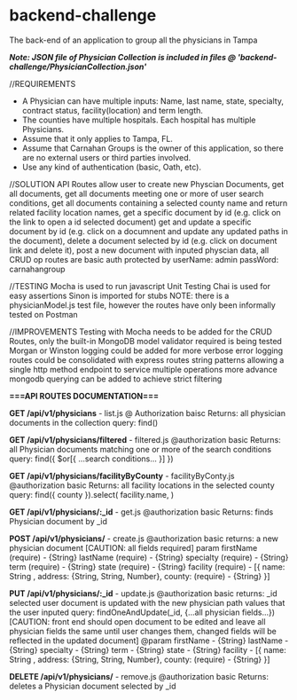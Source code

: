 # backend-challenge
The back-end of an application to group all the physicians in Tampa


***Note: JSON file of Physician Collection is included in files @ 'backend-challenge/PhysicianCollection.json'***

//REQUIREMENTS
* A Physician can have multiple inputs: Name, last name, state, specialty, contract status, facility(location) and term length. 
* The counties have multiple hospitals. Each hospital has multiple Physicians.
* Assume that it only applies to Tampa, FL.
* Assume that Carnahan Groups is the owner of this application, so there are no external users or third parties involved.
* Use any kind of authentication (basic, Oath, etc).


//SOLUTION
API Routes allow user to create new Physcian Documents, 
get all documents, 
get all documents meeting one or more of user search conditions,
get all documents containing a selected county name and return related facility location names,
get a specific document by id (e.g. click on the link to open a id selected document)
get and update a specific document by id (e.g. click on a documnent and update any updated paths in the document),
delete a document selected by id (e.g. click on document link and delete it),
post a new document with inputed physcian data,
all CRUD op routes are basic auth protected by userName: admin passWord: carnahangroup


//TESTING
Mocha is used to run javascript Unit Testing 
Chai is used for easy assertions
Sinon is imported for stubs
NOTE: there is a physicianModel.js test file, however the routes have only been informally tested on Postman

//IMPROVEMENTS
Testing with Mocha needs to be added for the CRUD Routes, only the built-in MongoDB model validator required is being tested 
Morgan or Winston logging could be added for more verbose error logging
routes could be consolidated with express routes string patterns allowing a single http method endpoint to service multiple operations
more advance mongodb querying can be added to achieve strict filtering 



**===API ROUTES DOCUMENTATION===**

**GET /api/v1/physicians** - list.js
@ Authorization baisc
Returns: all physician documents in the collection
query: find() 


**GET /api/v1/physicians/filtered** - filtered.js
@authorization basic
Returns: all Physician documents matching one or more of the search conditions
query: find({ $or[{ ...search conditions... }] })


**GET /api/v1/physicians/facilityByCounty** - facilityByConty.js
@authorization basic
Returns: all facility locations in the selected county
query: find({ county }).select( facility.name, )


**GET /api/v1/physicians/:_id** - get.js
@authorization basic
Returns: finds Physician document by _id


**POST /api/v1/physicians/** - create.js
@authorization basic
returns: a new physician document
[CAUTION: all fields required]
param 
    firstName (require) - {String}
    lastName (require) - {String}
    specialty (require) - {String}
    term (require) - {String}
    state (require) - {String}
    facility (require) - [{ name: String , address: {String, String, Number}, county: (require) - {String} }]


**PUT /api/v1/physicians/:_id** - update.js
@authorization basic
returns: _id selected user document is updated with the new physician path values that the user inputed
query: findOneAndUpdate(_id, {...all physician fields...}) 
[CAUTION: front end should open document to be edited and leave all physician fields the same until user changes them, changed fields will be reflected in the updated document] 
@param
    firstName - {String}
    lastName - {String}
    specialty - {String}
    term - {String}
    state - {String}
    facility - [{ name: String , address: {String, String, Number}, county: (require) - {String} }]


**DELETE /api/v1/physicians/** - remove.js
@authorization basic
Returns: deletes a Physician document selected by _id
